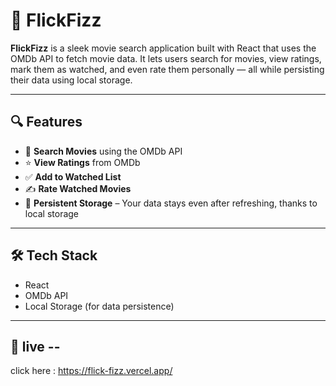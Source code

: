 # 🍿 FlickFizz

**FlickFizz** is a sleek movie search application built with React that uses the OMDb API to fetch movie data. It lets users search for movies, view ratings, mark them as watched, and even rate them personally — all while persisting their data using local storage.

---

## 🔍 Features

- 🔎 **Search Movies** using the OMDb API
- ⭐ **View Ratings** from OMDb
- ✅ **Add to Watched List**
- ✍️ **Rate Watched Movies**
- 💾 **Persistent Storage** – Your data stays even after refreshing, thanks to local storage

---

## 🛠️ Tech Stack

- React
- OMDb API
- Local Storage (for data persistence)

---

## 🚀 live --
click here : https://flick-fizz.vercel.app/
